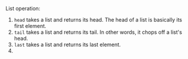 List  operation: 
1) `head` takes a list and returns its head. The head of a list is basically its first element.
2) `tail`  takes a list and returns its tail. In other words, it chops off a list's head.
3) `last` takes a list and returns its last element.
4)
